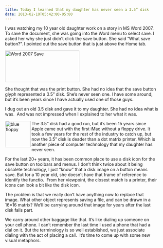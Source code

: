 ```yaml
---
title: Today I learned that my daughter has never seen a 3.5” disk
date: 2013-02-10T05:42:00-05:00
---
```

I was watching my 10 year old daughter work on a story in MS Word 2007. To save the document, she was going into the Word menu to select save. I asked her why she just didn’t click the save button. She said “What save button?”. I pointed out the save button that is just above the Home tab.

[<img loading="lazy" title="Word 2007 Save" border="0" alt="Word 2007 Save" src="https://i2.wp.com/lh4.ggpht.com/-cwUU_pp__4o/URczNWSTwcI/AAAAAAAAADE/jGomxp3e-ho/Word%2525202007%252520Save_thumb.png?resize=244%2C103" width="244" height="103"   />](https://i0.wp.com/lh5.ggpht.com/-MWkg7SGokI8/URczNEgld5I/AAAAAAAAAC8/GPlXZBcy2KI/s1600-h/Word%2525202007%252520Save%25255B2%25255D.png)

She thought that was the print button. She had no idea that the save button glyph represented a 3.5” disk. She’s never seen one. I have some around, but it’s been years since I have actually used one of those guys.

I dug out an old 3.5 disk and gave it to my daughter. She had no idea what is was.  And was not impressed when I explained to her what it was.

[<img loading="lazy" title="blue floppy" border="0" alt="blue floppy" align="left" src="https://i0.wp.com/lh4.ggpht.com/-eLwjlwSmqV0/URczOXTbrSI/AAAAAAAAADU/Jkg0Yt62DF8/blue%252520floppy_thumb%25255B2%25255D.png?resize=84%2C86" width="84" height="86"   />](https://i2.wp.com/lh3.ggpht.com/-vd86U1-MMR4/URczNwRU4fI/AAAAAAAAADM/G7wjNz3NwIA/s1600-h/blue%252520floppy%25255B4%25255D.png)

The 3.5” disk had a good run, but it’s been 15 years since Apple came out with the first iMac without a floppy drive. It took a few years for the rest of the industry to catch up, but now the 3.5” disk is deader than a dot matrix printer. Which is another piece of computer technology that my daughter has never seen.  

For the last 20+ years, it has been common place to use a disk icon for the save button on toolbars and menus. I don’t think twice about it being obsolete technology, I just “know” that a disk image on a button means save. But for a 10 year old, she doesn’t have that frame of reference to identify the functio.  From her viewpoint, the closest match is a printer, their icons can look a bit like the disk icon.

The problem is that we really don’t have anything now to replace that image. What other object represents saving a file, and can be drawn in a 16&#215;16 matrix? We’ll be carrying around that image for years after the last disk falls part.  

We carry around other baggage like that. It’s like dialing up someone on your cell phone. I can’t remember the last time I used a phone that had a dial on it. But the terminology is so well established, we just associate dialing with the act of placing a call.  It’s time to come up with some new visual metaphors.
